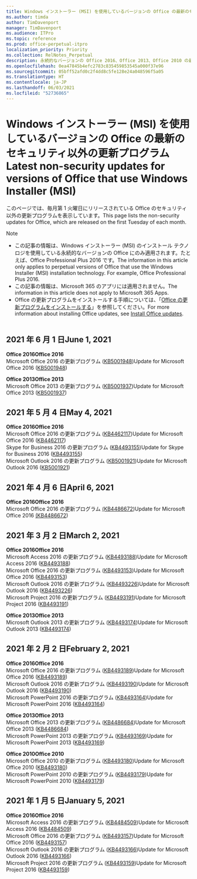 ```yaml
---
title: Windows インストーラー (MSI) を使用しているバージョンの Office の最新のセキュリティ以外の更新プログラム
ms.author: timda
author: TimDavenport
manager: TimDavenport
ms.audience: ITPro
ms.topic: reference
ms.prod: office-perpetual-itpro
localization_priority: Priority
ms.collection: RelNotes_Perpetual
description: 永続的なバージョンの Office 2016、Office 2013、Office 2010 の最新のセキュリティ以外の更新プログラム情報へのリンクを IT 技術者に提供します
ms.openlocfilehash: 0ea47845b4efc2783c835459853545a000f37e96
ms.sourcegitcommit: 05bff52afd0c2f4dd8c5fe128e24a048596f5a05
ms.translationtype: HT
ms.contentlocale: ja-JP
ms.lasthandoff: 06/03/2021
ms.locfileid: "52736865"
---
```

# <a name="latest-non-security-updates-for-versions-of-office-that-use-windows-installer-msi"></a><span data-ttu-id="4c667-103">Windows インストーラー (MSI) を使用しているバージョンの Office の最新のセキュリティ以外の更新プログラム</span><span class="sxs-lookup"><span data-stu-id="4c667-103">Latest non-security updates for versions of Office that use Windows Installer (MSI)</span></span>

<span data-ttu-id="4c667-104">このページでは、毎月第 1 火曜日にリリースされている Office のセキュリティ以外の更新プログラムを表示しています。</span><span class="sxs-lookup"><span data-stu-id="4c667-104">This page lists the non-security updates for Office, which are released on the first Tuesday of each month.</span></span>

> [!NOTE]
> - <span data-ttu-id="4c667-p101">この記事の情報は、Windows インストーラー (MSI) のインストール テクノロジを使用している永続的なバージョンの Office にのみ適用されます。たとえば、Office Professional Plus 2016 です。</span><span class="sxs-lookup"><span data-stu-id="4c667-p101">The information in this article only applies to perpetual versions of Office that use the Windows Installer (MSI) installation technology. For example, Office Professional Plus 2016.</span></span>
> - <span data-ttu-id="4c667-107">この記事の情報は、Microsoft 365 のアプリには適用されません。</span><span class="sxs-lookup"><span data-stu-id="4c667-107">The information in this article does not apply to Microsoft 365 Apps.</span></span>
> - <span data-ttu-id="4c667-108">Office の更新プログラムをインストールする手順については、「[Office の更新プログラムをインストールする](https://support.office.com/article/2ab296f3-7f03-43a2-8e50-46de917611c5)」を参照してください。</span><span class="sxs-lookup"><span data-stu-id="4c667-108">For more information about installing Office updates, see [Install Office updates](https://support.office.com/article/2ab296f3-7f03-43a2-8e50-46de917611c5).</span></span>
<br/><br/>

## <a name="june-1-2021"></a><span data-ttu-id="4c667-109">2021 年 6 月 1 日</span><span class="sxs-lookup"><span data-stu-id="4c667-109">June 1, 2021</span></span>
<span data-ttu-id="4c667-110">**Office 2016**</span><span class="sxs-lookup"><span data-stu-id="4c667-110">**Office 2016**</span></span><br/>
<span data-ttu-id="4c667-111">Microsoft Office 2016 の更新プログラム ([KB5001948](https://support.microsoft.com/help/5001948))</span><span class="sxs-lookup"><span data-stu-id="4c667-111">Update for Microsoft Office 2016 ([KB5001948](https://support.microsoft.com/help/5001948))</span></span> </br> 

<span data-ttu-id="4c667-112">**Office 2013**</span><span class="sxs-lookup"><span data-stu-id="4c667-112">**Office 2013**</span></span><br/>
<span data-ttu-id="4c667-113">Microsoft Office 2013 の更新プログラム ([KB5001937](https://support.microsoft.com/help/5001937))</span><span class="sxs-lookup"><span data-stu-id="4c667-113">Update for Microsoft Office 2013 ([KB5001937](https://support.microsoft.com/help/5001937))</span></span> </br> 

## <a name="may-4-2021"></a><span data-ttu-id="4c667-114">2021 年 5 月 4 日</span><span class="sxs-lookup"><span data-stu-id="4c667-114">May 4, 2021</span></span>
<span data-ttu-id="4c667-115">**Office 2016**</span><span class="sxs-lookup"><span data-stu-id="4c667-115">**Office 2016**</span></span><br/>
<span data-ttu-id="4c667-116">Microsoft Office 2016 の更新プログラム ([KB4462117](https://support.microsoft.com/help/4462117))</span><span class="sxs-lookup"><span data-stu-id="4c667-116">Update for Microsoft Office 2016 ([KB4462117](https://support.microsoft.com/help/4462117))</span></span> </br> <span data-ttu-id="4c667-117">Skype for Business 2016 の更新プログラム ([KB4493155](https://support.microsoft.com/help/4493155))</span><span class="sxs-lookup"><span data-stu-id="4c667-117">Update for Skype for Business 2016 ([KB4493155](https://support.microsoft.com/help/4493155))</span></span> </br> <span data-ttu-id="4c667-118">Microsoft Outlook 2016 の更新プログラム ([KB5001921](https://support.microsoft.com/help/5001921))</span><span class="sxs-lookup"><span data-stu-id="4c667-118">Update for Microsoft Outlook 2016 ([KB5001921](https://support.microsoft.com/help/5001921))</span></span> </br> 

## <a name="april-6-2021"></a><span data-ttu-id="4c667-119">2021 年 4 月 6 日</span><span class="sxs-lookup"><span data-stu-id="4c667-119">April 6, 2021</span></span>
<span data-ttu-id="4c667-120">**Office 2016**</span><span class="sxs-lookup"><span data-stu-id="4c667-120">**Office 2016**</span></span><br/>
<span data-ttu-id="4c667-121">Microsoft Office 2016 の更新プログラム [(KB4486672](https://support.microsoft.com/help/4486672))</span><span class="sxs-lookup"><span data-stu-id="4c667-121">Update for Microsoft Office 2016 [(KB4486672](https://support.microsoft.com/help/4486672))</span></span> </br> 

## <a name="march-2-2021"></a><span data-ttu-id="4c667-122">2021 年 3 月 2 日</span><span class="sxs-lookup"><span data-stu-id="4c667-122">March 2, 2021</span></span>
<span data-ttu-id="4c667-123">**Office 2016**</span><span class="sxs-lookup"><span data-stu-id="4c667-123">**Office 2016**</span></span><br/>
<span data-ttu-id="4c667-124">Microsoft Access 2016 の更新プログラム ([KB4493188](https://support.microsoft.com/help/4493188))</span><span class="sxs-lookup"><span data-stu-id="4c667-124">Update for Microsoft Access 2016 ([KB4493188](https://support.microsoft.com/help/4493188))</span></span> </br> <span data-ttu-id="4c667-125">Microsoft Office 2016 の更新プログラム ([KB4493153](https://support.microsoft.com/help/4493153))</span><span class="sxs-lookup"><span data-stu-id="4c667-125">Update for Microsoft Office 2016 ([KB4493153](https://support.microsoft.com/help/4493153))</span></span> </br> <span data-ttu-id="4c667-126">Microsoft Outlook 2016 の更新プログラム ([KB4493226](https://support.microsoft.com/help/4493226))</span><span class="sxs-lookup"><span data-stu-id="4c667-126">Update for Microsoft Outlook 2016 ([KB4493226](https://support.microsoft.com/help/4493226))</span></span> </br> <span data-ttu-id="4c667-127">Microsoft Project 2016 の更新プログラム ([KB4493191](https://support.microsoft.com/help/4493191))</span><span class="sxs-lookup"><span data-stu-id="4c667-127">Update for Microsoft Project 2016 ([KB4493191](https://support.microsoft.com/help/4493191))</span></span> </br> 


<span data-ttu-id="4c667-128">**Office 2013**</span><span class="sxs-lookup"><span data-stu-id="4c667-128">**Office 2013**</span></span><br/>
<span data-ttu-id="4c667-129">Microsoft Outlook 2013 の更新プログラム ([KB4493174](https://support.microsoft.com/help/4493174))</span><span class="sxs-lookup"><span data-stu-id="4c667-129">Update for Microsoft Outlook 2013 ([KB4493174](https://support.microsoft.com/help/4493174))</span></span> </br> 


## <a name="february-2-2021"></a><span data-ttu-id="4c667-130">2021 年 2 月 2 日</span><span class="sxs-lookup"><span data-stu-id="4c667-130">February 2, 2021</span></span>
<span data-ttu-id="4c667-131">**Office 2016**</span><span class="sxs-lookup"><span data-stu-id="4c667-131">**Office 2016**</span></span><br/>
<span data-ttu-id="4c667-132">Microsoft Office 2016 の更新プログラム ([KB4493189](https://support.microsoft.com/help/4493189))</span><span class="sxs-lookup"><span data-stu-id="4c667-132">Update for Microsoft Office 2016 ([KB4493189](https://support.microsoft.com/help/4493189))</span></span> </br> <span data-ttu-id="4c667-133">Microsoft Outlook 2016 の更新プログラム ([KB4493190](https://support.microsoft.com/help/4493190))</span><span class="sxs-lookup"><span data-stu-id="4c667-133">Update for Microsoft Outlook 2016 ([KB4493190](https://support.microsoft.com/help/4493190))</span></span> </br> <span data-ttu-id="4c667-134">Microsoft PowerPoint 2016 の更新プログラム ([KB4493164](https://support.microsoft.com/help/4493164))</span><span class="sxs-lookup"><span data-stu-id="4c667-134">Update for Microsoft PowerPoint 2016 ([KB4493164](https://support.microsoft.com/help/4493164))</span></span> </br> 

<span data-ttu-id="4c667-135">**Office 2013**</span><span class="sxs-lookup"><span data-stu-id="4c667-135">**Office 2013**</span></span><br/>
<span data-ttu-id="4c667-136">Microsoft Office 2013 の更新プログラム ([KB4486684](https://support.microsoft.com/help/4486684))</span><span class="sxs-lookup"><span data-stu-id="4c667-136">Update for Microsoft Office 2013 ([KB4486684](https://support.microsoft.com/help/4486684))</span></span> </br>
<span data-ttu-id="4c667-137">Microsoft PowerPoint 2013 の更新プログラム ([KB4493169](https://support.microsoft.com/help/4493169))</span><span class="sxs-lookup"><span data-stu-id="4c667-137">Update for Microsoft PowerPoint 2013 ([KB4493169](https://support.microsoft.com/help/4493169))</span></span> </br>

<span data-ttu-id="4c667-138">**Office 2010**</span><span class="sxs-lookup"><span data-stu-id="4c667-138">**Office 2010**</span></span><br/>
<span data-ttu-id="4c667-139">Microsoft Office 2010 の更新プログラム ([KB4493180](https://support.microsoft.com/help/4493180))</span><span class="sxs-lookup"><span data-stu-id="4c667-139">Update for Microsoft Office 2010 ([KB4493180](https://support.microsoft.com/help/4493180))</span></span> </br>
<span data-ttu-id="4c667-140">Microsoft PowerPoint 2010 の更新プログラム ([KB4493179](https://support.microsoft.com/help/4493179))</span><span class="sxs-lookup"><span data-stu-id="4c667-140">Update for Microsoft PowerPoint 2010 ([KB4493179](https://support.microsoft.com/help/4493179))</span></span></br>


## <a name="january-5-2021"></a><span data-ttu-id="4c667-141">2021 年 1 月 5 日</span><span class="sxs-lookup"><span data-stu-id="4c667-141">January 5, 2021</span></span>
<span data-ttu-id="4c667-142">**Office 2016**</span><span class="sxs-lookup"><span data-stu-id="4c667-142">**Office 2016**</span></span></br>
<span data-ttu-id="4c667-143">Microsoft Access 2016 の更新プログラム ([KB4484509](https://support.microsoft.com/help/4484509))</span><span class="sxs-lookup"><span data-stu-id="4c667-143">Update for Microsoft Access 2016 ([KB4484509](https://support.microsoft.com/help/4484509))</span></span> </br>
<span data-ttu-id="4c667-144">Microsoft Office 2016 の更新プログラム ([KB4493157](https://support.microsoft.com/help/4493157))</span><span class="sxs-lookup"><span data-stu-id="4c667-144">Update for Microsoft Office 2016 ([KB4493157](https://support.microsoft.com/help/4493157))</span></span> </br>
<span data-ttu-id="4c667-145">Microsoft Outlook 2016 の更新プログラム ([KB4493166](https://support.microsoft.com/help/4493166))</span><span class="sxs-lookup"><span data-stu-id="4c667-145">Update for Microsoft Outlook 2016 ([KB4493166](https://support.microsoft.com/help/4493166))</span></span> </br>
<span data-ttu-id="4c667-146">Microsoft Project 2016 の更新プログラム ([KB4493159](https://support.microsoft.com/help/4493159))</span><span class="sxs-lookup"><span data-stu-id="4c667-146">Update for Microsoft Project 2016 ([KB4493159](https://support.microsoft.com/help/4493159))</span></span> </br>



</br>